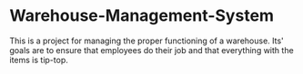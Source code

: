 # Warehouse-Management-System
This is a project for managing the proper functioning of a warehouse.
Its' goals are to ensure that employees do their job and that everything with the items is tip-top.
